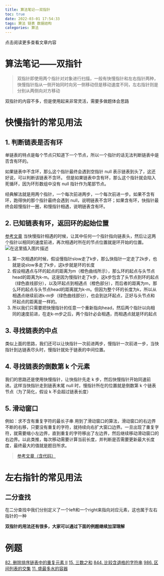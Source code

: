 ```yaml
---
title: 算法笔记——双指针
toc: true
date: 2022-03-01 17:54:33
tags: 算法 链表 数据结构
categories: 算法
---
```


​​点击阅读更多查看文章内容<!--more-->

# 算法笔记——双指针
>双指针即使用两个指针对对象进行扫描，一般有快慢指针和左右指针两种，快慢指针指从一侧开始同时向另一侧移动但是移动速度不同，左右指针则是分别从两侧向对方移动

双指针的内容不多，但是使用起来非常灵活，需要多做题体会思路

# 快慢指针的常见用法
## 1. 判断链表是否有环
单链表的特点是每个节点只知道下一个节点，所以一个指针的话无法判断链表中是否含有环的。

如果链表中不含环，那么这个指针最终会遇到空指针 null 表示链表到头了，这还好说，可以判断该链表不含环。
但是如果链表中含有环，那么这个指针就会陷入死循环，因为环形数组中没有 null 指针作为尾部节点。

经典解法就是用两个指针，一个每次前进两步，一个每次前进一步。如果不含有环，跑得快的那个指针最终会遇到 null，说明链表不含环；如果含有环，快指针最终会超慢指针一圈，和慢指针相遇，说明链表含有环。

## 2. 已知链表有环，返回环的起始位置
[参考文章](https://blog.csdn.net/qq_45904930/article/details/118992568?ops_request_misc=&request_id=&biz_id=102&utm_term=%E5%8F%8C%E6%8C%87%E9%92%88%20%E8%BF%94%E5%9B%9E%E9%93%BE%E8%A1%A8%E4%B8%AD%E7%8E%AF%E7%9A%84%E8%B5%B7%E5%A7%8B%E4%BD%8D%E7%BD%AE&utm_medium=distribute.pc_search_result.none-task-blog-2~all~sobaiduweb~default-0-118992568.es_vector_control_group&spm=1018.2226.3001.4187)
当快慢指针相遇的时候，让其中任何一个指针指向链表头，然后让这两个指针以相同的速度前进，再次相遇时所在的节点位置就是环开始的位置。
![在这里插入图片描述](https://cdn.jsdelivr.net/gh/shnpd/blog-pic@main/csdn/a8a2923d7a5c54b5018e071e6f15efc4_1740930679947.png)
1. 第一次相遇的时候，假设慢指针slow走了k步，那么快指针一定走了2k步，也就是说slow多走了k步，这k步就是环的长度
2. 假设相遇点与环的起点的距离为m（橙色曲线所示），那么环的起点与头节点head的距离为k-m。这是因为慢指针走了k步，这k步包含了头节点到环的起点（绿色直线部分），以及环起点到相遇点（橙色部分），而后者的距离为m，那么环的起点与头节点head的距离就为k-m。但因为整个环的长度为k，所以从相遇点继续前进k-m步（绿色曲线部分），也会到达环起点，正好与头节点和环起点的距离是一样的。
3. 所以我们只需要把快慢指针的任意一个重新指向head，然后两个指针以向相同的速度前进，在走k-m步之后，两个指针必会相遇，而相遇点就是环的起点
## 3. 寻找链表的中点
类似上面的思路，我们还可以让快指针一次前进两步，慢指针一次前进一步，当快指针到达链表尽头时，慢指针就处于链表的中间位置。

## 4. 寻找链表的倒数第 k 个元素
我们的思路还是使用快慢指针，让快指针先走 k 步，然后快慢指针开始同速前进。这样当快指针走到链表末尾 null 时，慢指针所在的位置就是倒数第 k 个链表节点（为了简化，假设 k 不会超过链表长度）
## 5. 滑动窗口
例如：求不含有重复字符的最长子串
用到了滑动窗口的算法，滑动窗⼝的右边界不断的右移，只要没有重复的字符，就持续向右扩大窗口边界。⼀旦出现了重复字符，就需要缩小左边界，直到重复的字符移出了左边界，然后继续移动滑动窗口的右边界。以此类推，每次移动需要计算当前长度，并判断是否需要更新最大长度度，最终最大的值就是题目所求。


>[参考文章（含代码）](https://blog.csdn.net/weixin_46497503/article/details/113189689?ops_request_misc=%257B%2522request%255Fid%2522%253A%2522164612625516780265469159%2522%252C%2522scm%2522%253A%252220140713.130102334..%2522%257D&request_id=164612625516780265469159&biz_id=0&utm_medium=distribute.pc_search_result.none-task-blog-2~all~top_click~default-2-113189689.es_vector_control_group&utm_term=%E5%8F%8C%E6%8C%87%E9%92%88&spm=1018.2226.3001.4187)

# 左右指针的常见用法
##  二分查找
在二分查找中我们分别定义了一个left和一个right来指向对应元素，这也属于左右指针的一种


**双指针的用法还有很多，大家可以通过下面的例题继续加深理解**
# 例题

[82. 删除排序链表中的重复元素 II](https://leetcode-cn.com/problems/remove-duplicates-from-sorted-list-ii/)
[15. 三数之和](https://leetcode-cn.com/problems/3sum/)
[844. 比较含退格的字符串](https://leetcode-cn.com/problems/backspace-string-compare/)
[986. 区间列表的交集](https://leetcode-cn.com/problems/interval-list-intersections/)
[11. 盛最多水的容器](https://leetcode-cn.com/problems/container-with-most-water/)
